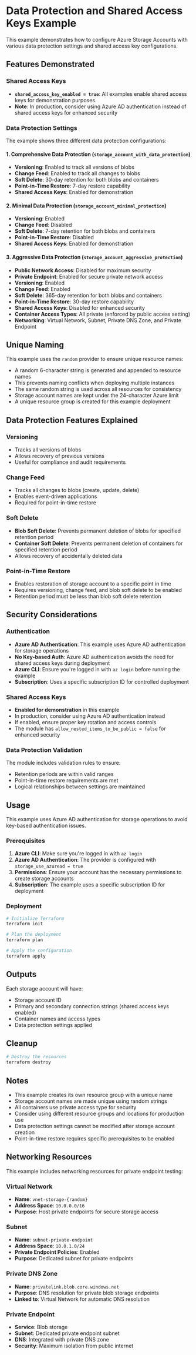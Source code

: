 # Data Protection and Shared Access Keys Example

This example demonstrates how to configure Azure Storage Accounts with various data protection settings and shared access key configurations.

## Features Demonstrated

### Shared Access Keys
- **`shared_access_key_enabled = true`**: All examples enable shared access keys for demonstration purposes
- **Note**: In production, consider using Azure AD authentication instead of shared access keys for enhanced security

### Data Protection Settings
The example shows three different data protection configurations:

#### 1. Comprehensive Data Protection (`storage_account_with_data_protection`)
- **Versioning**: Enabled to track all versions of blobs
- **Change Feed**: Enabled to track all changes to blobs
- **Soft Delete**: 30-day retention for both blobs and containers
- **Point-in-Time Restore**: 7-day restore capability
- **Shared Access Keys**: Enabled for demonstration

#### 2. Minimal Data Protection (`storage_account_minimal_protection`)
- **Versioning**: Enabled
- **Change Feed**: Disabled
- **Soft Delete**: 7-day retention for both blobs and containers
- **Point-in-Time Restore**: Disabled
- **Shared Access Keys**: Enabled for demonstration

#### 3. Aggressive Data Protection (`storage_account_aggressive_protection`)
- **Public Network Access**: Disabled for maximum security
- **Private Endpoint**: Enabled for secure private network access
- **Versioning**: Enabled
- **Change Feed**: Enabled
- **Soft Delete**: 365-day retention for both blobs and containers
- **Point-in-Time Restore**: 30-day restore capability
- **Shared Access Keys**: Disabled for enhanced security
- **Container Access Types**: All private (enforced by public access setting)
- **Networking**: Virtual Network, Subnet, Private DNS Zone, and Private Endpoint

## Unique Naming

This example uses the `random` provider to ensure unique resource names:
- A random 6-character string is generated and appended to resource names
- This prevents naming conflicts when deploying multiple instances
- The same random string is used across all resources for consistency
- Storage account names are kept under the 24-character Azure limit
- A unique resource group is created for this example deployment

## Data Protection Features Explained

### Versioning
- Tracks all versions of blobs
- Allows recovery of previous versions
- Useful for compliance and audit requirements

### Change Feed
- Tracks all changes to blobs (create, update, delete)
- Enables event-driven applications
- Required for point-in-time restore

### Soft Delete
- **Blob Soft Delete**: Prevents permanent deletion of blobs for specified retention period
- **Container Soft Delete**: Prevents permanent deletion of containers for specified retention period
- Allows recovery of accidentally deleted data

### Point-in-Time Restore
- Enables restoration of storage account to a specific point in time
- Requires versioning, change feed, and blob soft delete to be enabled
- Retention period must be less than blob soft delete retention

## Security Considerations

### Authentication
- **Azure AD Authentication**: This example uses Azure AD authentication for storage operations
- **No Key-based Auth**: Azure AD authentication avoids the need for shared access keys during deployment
- **Azure CLI**: Ensure you're logged in with `az login` before running the example
- **Subscription**: Uses a specific subscription ID for controlled deployment

### Shared Access Keys
- **Enabled for demonstration** in this example
- In production, consider using Azure AD authentication instead
- If enabled, ensure proper key rotation and access controls
- The module has `allow_nested_items_to_be_public = false` for enhanced security

### Data Protection Validation
The module includes validation rules to ensure:
- Retention periods are within valid ranges
- Point-in-time restore requirements are met
- Logical relationships between settings are maintained

## Usage

This example uses Azure AD authentication for storage operations to avoid key-based authentication issues.

### Prerequisites

1. **Azure CLI**: Make sure you're logged in with `az login`
2. **Azure AD Authentication**: The provider is configured with `storage_use_azuread = true`
3. **Permissions**: Ensure your account has the necessary permissions to create storage accounts
4. **Subscription**: The example uses a specific subscription ID for deployment

### Deployment

```bash
# Initialize Terraform
terraform init

# Plan the deployment
terraform plan

# Apply the configuration
terraform apply
```

## Outputs

Each storage account will have:
- Storage account ID
- Primary and secondary connection strings (shared access keys enabled)
- Container names and access types
- Data protection settings applied

## Cleanup

```bash
# Destroy the resources
terraform destroy
```

## Notes

- This example creates its own resource group with a unique name
- Storage account names are made unique using random strings
- All containers use private access type for security
- Consider using different resource groups and locations for production use
- Data protection settings cannot be modified after storage account creation
- Point-in-time restore requires specific prerequisites to be enabled

## Networking Resources

This example includes networking resources for private endpoint testing:

### Virtual Network
- **Name**: `vnet-storage-{random}`
- **Address Space**: `10.0.0.0/16`
- **Purpose**: Host private endpoints for secure storage access

### Subnet
- **Name**: `subnet-private-endpoint`
- **Address Space**: `10.0.1.0/24`
- **Private Endpoint Policies**: Enabled
- **Purpose**: Dedicated subnet for private endpoints

### Private DNS Zone
- **Name**: `privatelink.blob.core.windows.net`
- **Purpose**: DNS resolution for private blob storage endpoints
- **Linked to**: Virtual Network for automatic DNS resolution

### Private Endpoint
- **Service**: Blob storage
- **Subnet**: Dedicated private endpoint subnet
- **DNS**: Integrated with private DNS zone
- **Security**: Maximum isolation from public internet